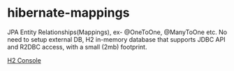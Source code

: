 # hibernate-mappings
JPA Entity Relationships(Mappings), ex- @OneToOne, @ManyToOne etc. 
No need to setup external DB, H2 in-memory database that supports JDBC API and R2DBC access, with a small (2mb) footprint.

[H2 Console](http://localhost:8082/h2-console/)
